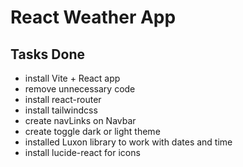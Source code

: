 # React Weather App

## Tasks Done

- install Vite + React app
- remove unnecessary code
- install react-router
- install tailwindcss
- create navLinks on Navbar
- create toggle dark or light theme
- installed Luxon library to work with dates and time
- install lucide-react for icons

